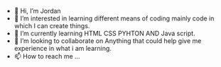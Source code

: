 - 👋 Hi, I’m Jordan
- 👀 I’m interested in learning different means of coding mainly code in which I can create things.
- 🌱 I’m currently learning HTML CSS PYHTON AND Java script.
- 💞️ I’m looking to collaborate on Anything that could help give me experience in what i am learning.
- 📫 How to reach me ...

<!---
Jordan9020/Jordan9020 is a ✨ special ✨ repository because its `README.md` (this file) appears on your GitHub profile.
You can click the Preview link to take a look at your changes.
--->
